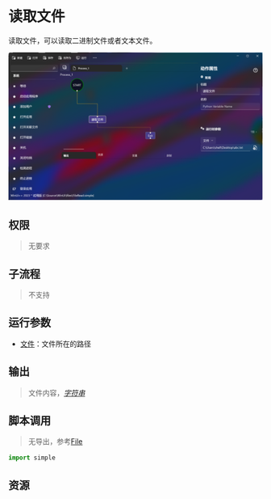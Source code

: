 # 读取文件 
读取文件，可以读取二进制文件或者文本文件。

![FileRead](./images/01.png ':size=90%')
## 权限
> 无要求
## 子流程
> 不支持


## 运行参数

* [文件](./types/Path.md)：文件所在的路径


## 输出

> 文件内容，[*字符串*](./types/String.md)    


## 脚本调用

> 无导出，参考[File](./types/File.md)
```python
import simple


```

## 资源